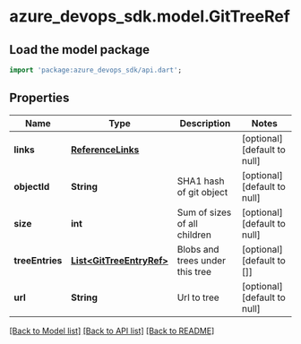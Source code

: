 # azure_devops_sdk.model.GitTreeRef

## Load the model package
```dart
import 'package:azure_devops_sdk/api.dart';
```

## Properties
Name | Type | Description | Notes
------------ | ------------- | ------------- | -------------
**links** | [**ReferenceLinks**](ReferenceLinks.md) |  | [optional] [default to null]
**objectId** | **String** | SHA1 hash of git object | [optional] [default to null]
**size** | **int** | Sum of sizes of all children | [optional] [default to null]
**treeEntries** | [**List&lt;GitTreeEntryRef&gt;**](GitTreeEntryRef.md) | Blobs and trees under this tree | [optional] [default to []]
**url** | **String** | Url to tree | [optional] [default to null]

[[Back to Model list]](../README.md#documentation-for-models) [[Back to API list]](../README.md#documentation-for-api-endpoints) [[Back to README]](../README.md)


